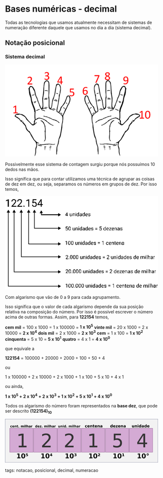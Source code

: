 # Bases numéricas - decimal

Todas as tecnologias que usamos atualmente necessitam de sistemas de numeração diferente daquele que usamos no dia a dia (sistema decimal).

## Notação posicional

### Sistema decimal

![dez dedos](img/p0003-0.png)

Possivelmente esse sistema de contagem surgiu porque nós possuímos 10 dedos nas mãos.

Isso significa que para contar utilizamos uma técnica de agrupar as coisas de dez em dez, ou seja, separamos os números em grupos de dez. Por isso temos,

![sistema decimal](img/p0003-1.png)

Com algarismo que vão de 0 a 9 para cada agrupamento.

Isso significa que o valor de cada algarismo depende da sua posição relativa na composição do número. Por isso é possível escrever o número acima de outras formas. Assim, para **122154** temos,

**cem mil** = 100 x 1000 = 1 x 100000 = **1 x 10<sup>5</sup>** 
**vinte mil** = 20 x 1000 = 2 x 10000 = **2 x 10<sup>4</sup>**
**dois mil** = 2 x 1000 = **2 x 10<sup>3</sup>**
**cem** = 1 x 100 = **1 x 10<sup>2</sup>**
**cinquenta** = 5 x 10 = **5 x 10<sup>1</sup>** 
**quatro** = 4 x 1 = **4 x 10<sup>0</sup>**

que equivale a

**122154** = 100000 + 20000 + 2000 + 100 + 50 + 4

ou

1 x 100000 + 2 x 10000 + 2 x 1000 + 1 x 100 + 5 x 10 + 4 x 1

ou ainda,

**1 x 10<sup>5</sup> + 2 x 10<sup>4</sup> + 2 x 10<sup>3</sup> + 1 x 10<sup>2</sup> + 5 x 10<sup>1</sup> + 4 x 10<sup>0</sup>**


Todos os algarismo do número foram representados na **base dez**, que pode ser descrito **(122154)<sub>10</sub>**

![representação decimal](img/p0003-2.png)

tags: notacao, posicional, decimal, numeracao
